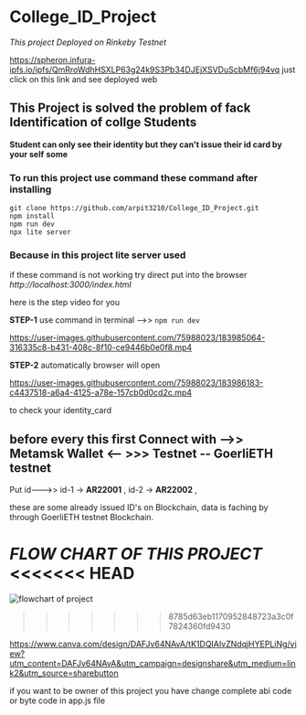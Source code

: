 # College_ID_Project
_This project Deployed on Rinkeby Testnet_


https://spheron.infura-ipfs.io/ipfs/QmRroWdhHSXLP63g24k9S3Pb34DJEjXSVDuScbMf6j94vq
just click on this link and see deployed web

## This Project is solved the problem of fack Identification of collge Students

**Student can only see their identity but they can't issue their id card by your self**
**some**

### To run this project use command these command after installing 





```
git clone https://github.com/arpit3210/College_ID_Project.git
npm install
npm run dev   
npx lite server

```

### Because in this project lite server used

if these command is not working try direct put into the browser
_http://localhost:3000/index.html_

here is the step video for you

**STEP-1**  use command in terminal -->> `npm run dev`


https://user-images.githubusercontent.com/75988023/183985064-316335c8-b431-408c-8f10-ce9446b0e0f8.mp4





**STEP-2**  automatically browser will open 

https://user-images.githubusercontent.com/75988023/183986183-c4437518-a6a4-4125-a78e-157cb0d0cd2c.mp4



to check your identity_card 

## before every this first Connect with -->> Metamsk Wallet <--  >>>  Testnet -- GoerliETH testnet
  

  Put id--->> 
  id-1 -> **AR22001**  ,
  id-2 -> **AR22002**  ,


 these are some already issued ID's on Blockchain, data is faching by through GoerliETH testnet Blockchain.


***FLOW CHART OF THIS PROJECT***
<<<<<<< HEAD
=======
![flowchart of project](https://user-images.githubusercontent.com/75988023/185572312-c58f5961-ab0c-47e0-9163-1ac22dcbfa41.jpeg)
>>>>>>> 8785d63eb1170952848723a3c0f7824360fd9430


https://www.canva.com/design/DAFJv64NAvA/tK1DQIAIvZNdqjHYEPLiNg/view?utm_content=DAFJv64NAvA&utm_campaign=designshare&utm_medium=link2&utm_source=sharebutton


if you want to be owner of this project you have change complete abi code or byte code in app.js file 
